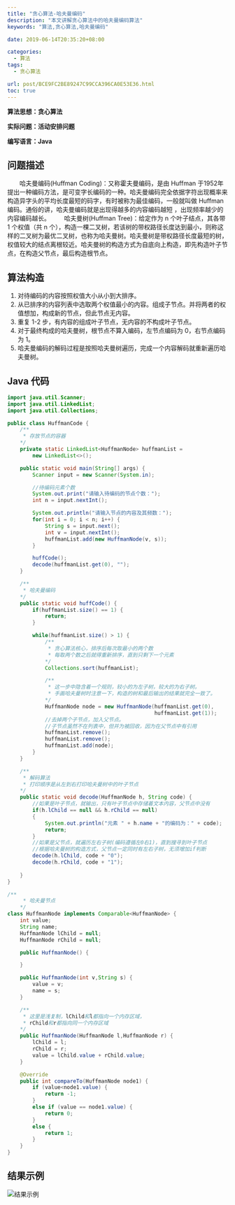```yaml
---
title: "贪心算法-哈夫曼编码"
description: "本文讲解贪心算法中的哈夫曼编码算法"
keywords: "算法,贪心算法,哈夫曼编码"

date: 2019-06-14T20:35:20+08:00

categories:
  - 算法
tags:
  - 贪心算法

url: post/BCE9FC2BE89247C99CCA396CA0E53E36.html
toc: true
---
```


**算法思想：贪心算法**

**实际问题：活动安排问题**

**编写语言：Java**

<!--More-->

## 问题描述

&emsp;&emsp;哈夫曼编码(Huffman Coding)：又称霍夫曼编码，是由 Huffman 于1952年提出一种编码方法，是可变字长编码的一种。哈夫曼编码完全依据字符出现概率来构造异字头的平均长度最短的码字，有时被称为最佳编码，一般就叫做 Huffman 编码。通俗的讲，哈夫曼编码就是出现得越多的内容编码越短 ，出现频率越少的内容编码越长。
&emsp;&emsp;哈夫曼树(Huffman Tree)：给定作为 n 个叶子结点，其各带 1 个权值（共 n 个），构造一棵二叉树，若该树的带权路径长度达到最小，则称这样的二叉树为最优二叉树，也称为哈夫曼树。哈夫曼树是带权路径长度最短的树，权值较大的结点离根较近。哈夫曼树的构造方式为自底向上构造，即先构造叶子节点，在构造父节点，最后构造根节点。

## 算法构造

1. 对待编码的内容按照权值大小从小到大排序。
2. 从已排序的内容列表中选取两个权值最小的内容。组成子节点。并将两者的权值想加，构成新的节点，但此节点无内容。
3. 重复 1-2 步，有内容的组成叶子节点，无内容的不构成叶子节点。
4. 对于最终构成的哈夫曼树，根节点不算入编码，左节点编码为 0，右节点编码为 1。
5. 哈夫曼编码的解码过程是按照哈夫曼树遍历，完成一个内容解码就重新遍历哈夫曼树。

## Java 代码

```java
import java.util.Scanner;
import java.util.LinkedList;
import java.util.Collections;

public class HuffmanCode {
    /**
     * 存放节点的容器
    */
    private static LinkedList<HuffmanNode> huffmanList =
        new LinkedList<>();

    public static void main(String[] args) {
        Scanner input = new Scanner(System.in);

        //待编码元素个数
		System.out.print("请输入待编码的节点个数：");
        int n = input.nextInt();

		System.out.println("请输入节点的内容及其频数：");
        for(int i = 0; i < n; i++) {
			String s = input.next();
			int v = input.nextInt();
            huffmanList.add(new HuffmanNode(v, s));
        }

        huffCode();
        decode(huffmanList.get(0), "");
    }

    /**
     * 哈夫曼编码
    */
    public static void huffCode() {
        if(huffmanList.size() == 1) {
            return;
        }

        while(huffmanList.size() > 1) {
            /**
             * 贪心算法核心，排序后每次取最小的两个数
             * 每取两个数之后就得重新排序，直到只剩下一个元素
            */
            Collections.sort(huffmanList);

			/**
			 * 这一步中隐含着一个规则，较小的为左子树，较大的为右子树。
			 * 手画哈夫曼树时注意一下，构造的树和最后输出的结果就完全一致了。
			*/
            HuffmanNode node = new HuffmanNode(huffmanList.get(0),
                                               huffmanList.get(1));
			//去掉两个子节点，加入父节点。
			//子节点虽然不在列表中，但并为被回收，因为在父节点中有引用
            huffmanList.remove();
            huffmanList.remove();
            huffmanList.add(node);
        }
    }

    /**
     * 解码算法
	 * 打印顺序是从左到右打印哈夫曼树中的叶子节点
    */
    public static void decode(HuffmanNode h, String code) {
		//如果是叶子节点，就输出，只有叶子节点中存储着文本内容，父节点中没有
        if(h.lChild == null && h.rChild == null)
        {
            System.out.println("元素 " + h.name + "的编码为：" + code);
            return;
        }
		//如果是父节点，就遍历左右子树(编码遵循左0右1)，直到搜寻到叶子节点
		//根据哈夫曼树的构造方式，父节点一定同时有左右子树，无须增加if判断
		decode(h.lChild, code + "0");
        decode(h.rChild, code + "1");
		
    }
}

/**
     * 哈夫曼节点
    */
class HuffmanNode implements Comparable<HuffmanNode> {
    int value;
    String name;
    HuffmanNode lChild = null;
    HuffmanNode rChild = null;

    public HuffmanNode() {

    }

    public HuffmanNode(int v,String s) {
        value = v;
        name = s;
    }

	/**
	 * 这里是浅复制，lChild和l都指向一个内存区域，
	 * rChild和r都指向同一个内存区域
	*/
    public HuffmanNode(HuffmanNode l,HuffmanNode r) {
        lChild = l;
        rChild = r;
        value = lChild.value + rChild.value;
    }

    @Override
    public int compareTo(HuffmanNode node1) {
        if (value<node1.value) {
            return -1;
        }
        else if (value == node1.value) {
            return 0;
        }
        else {
            return 1;
        }
    }
}
```

## 结果示例

![结果示例](/imgs/贪心算法-哈夫曼编码.jpg)